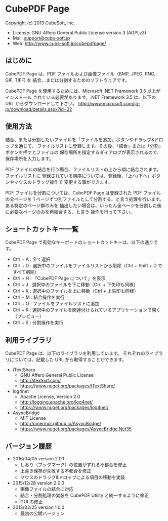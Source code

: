 # CubePDF Page

Copyright (c) 2013 CubeSoft, Inc.

* License: GNU Affero General Public License version 3 (AGPLv3)
* Mail: support@cube-soft.jp
* Web: http://www.cube-soft.jp/cubepdfpage/

## はじめに

CubePDF Page は、PDF ファイルおよび画像ファイル（BMP, JPEG, PNG, GIF, TIFF) を
結合、または分割するためのソフトウェアです。

CubePDF Page を使用するためには、Microsoft .NET Framework 3.5 以上がインストール
されている必要があります。.NET Framework 3.5 は、以下の URL からダウンロードして下さい。
http://www.microsoft.com/ja-jp/download/details.aspx?id=22

## 使用方法

結合、または分割したいファイルを「ファイルを追加」ボタンやドラッグ&ドロップを通じて、
ファイルリストに登録します。その後、「結合」または「分割」ボタンを押すとファイルの
保存場所を指定するダイアログが表示されるので、保存場所を入力します。

PDF ファイルの結合を行う場合、ファイルリストの上から順に結合されます。ファイルリストに
登録されている順序については、登録後、「上へ/下へ」ボタンやマウスのドラッグ操作で
変更する事ができます。

PDF ファイルを分割については、CubePDF Page は登録された PDF ファイルの全ページを
1 ページずつ別ファイルとして分割する、と言う処理を行います。ある特定のページ群のみを
抽出したい場合は、いったん全ページを分割した後に必要なページのみを再結合する、と言う
操作を行って下さい。

## ショートカットキー一覧

CubePDF Page で有効なキーボードのショートカットキーは、以下の通りです。

* Ctrl + A : 全て選択
* Ctrl + D : 選択中のファイルをファイルリストから削除（Ctrl + Shift + D ですべて削除）
* Ctrl + H : 「CubePDF Page について」を表示
* Ctrl + J : 選択中のファイルを下に移動（Ctrl + 下矢印も同様）
* Ctrl + K : 選択中のファイルを上に移動（Ctrl + 上矢印も同様）
* Ctrl + M : 結合操作を実行
* Ctrl + O : ファイルをファイルリストに追加
* Ctrl + R : 選択中のファイルを関連付けられているアプリケーションで開く（プレビュー）
* Ctrl + S : 分割操作を実行

## 利用ライブラリ

CubePDF Page は、以下のライブラリを利用しています。
それぞれのライブラリについては、記載した URL から取得することができます。

* iTextSharp
    - GNU Affero General Public License
    - http://itextpdf.com/
    - https://www.nuget.org/packages/iTextSharp/
* log4net
    - Apache License, Version 2.0
    - http://logging.apache.org/log4net/
    - https://www.nuget.org/packages/log4net/
* AsyncBridge
    - MIT License
    - http://omermor.github.io/AsyncBridge/
    - https://www.nuget.org/packages/AsyncBridge.Net35

## バージョン履歴

* 2016/04/05 version 2.0.1
    - しおり（ブックマーク）の位置がずれる不都合を修正
    - 上書き保存が失敗する不都合を修正
    - マウスのドラッグ&ドロップによる項目の移動を実装
* 2015/12/28 version 2.0.0
    - 画像ファイルの結合に対応
    - 結合・分割処理の実装を CubePDF Utility と統一するように修正
    - GUI の修正
* 2013/02/25 version 1.0.0
    - 最初の公開バージョン